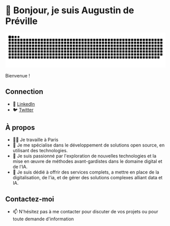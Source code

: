 # 👋 Bonjour, je suis Augustin de Préville

<themed-picture data-catalyst-inline="true" data-catalyst="" style="visibility: visible;"><picture>
  <source media="(prefers-color-scheme: dark)" srcset="https://raw.githubusercontent.com/platane/snk/output/github-contribution-grid-snake-dark.svg">
  <source media="(prefers-color-scheme: light)" srcset="https://raw.githubusercontent.com/platane/snk/output/github-contribution-grid-snake.svg">
  <img alt="github contribution grid snake animation" src="https://raw.githubusercontent.com/platane/snk/output/github-contribution-grid-snake-dark.svg" style="visibility: visible; max-width: 100%;">
</picture></themed-picture>


Bienvenue !

## Connection
- 🔗 [LinkedIn](https://www.linkedin.com/in/augustindepreville/)
- 🐦 [Twitter](https://www.twitter.com/gustoune)

## À propos

- 👨‍💻 Je travaille à Paris
- 🔧 Je me spécialise dans le développement de solutions open source, en utilisant des technologies. 
- 🌱 Je suis passionné par l'exploration de nouvelles technologies et la mise en œuvre de méthodes avant-gardistes dans le domaine digital et de l'IA.
- 🚀 Je suis dédié à offrir des services complets, a mettre en place de la digitalisation, de l'ia, et de gérer des solutions complexes alliant data et IA.

## Contactez-moi

- 📫 N'hésitez pas à me contacter pour discuter de vos projets ou pour toute demande d'information


